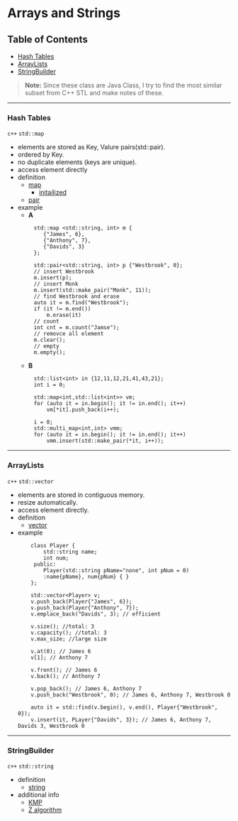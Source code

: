 # Arrays and Strings

## Table of Contents
* [Hash Tables](https://github.com/lgbjimmy/cppBeginner/edit/section/Section01%20-%20Arrays%20and%20Strings/basic.md#hash-tables)
* [ArrayLists](https://github.com/lgbjimmy/cppBeginner/edit/section/Section01%20-%20Arrays%20and%20Strings/basic.md#arraylists)
* [StringBuilder](https://github.com/lgbjimmy/cppBeginner/edit/section/Section01%20-%20Arrays%20and%20Strings/basic.md#stringbuilder)

> __Note:__ 
> Since these class are Java Class, I try to find the most similar subset from C++ STL and make notes of these.  
__________


### **Hash Tables**

  `c++` `std::map`
   
   * elements are stored as Key, Valure pairs(std::pair).
   * ordered by Key.
   * no duplicate elements (keys are unique).
   * access element directly
   * definition
       * [map](https://en.cppreference.com/w/cpp/container/map)
         * [initailized](https://en.cppreference.com/w/cpp/container/map/operator_at) 
       * [pair](https://en.cppreference.com/w/cpp/utility/pair)
   * example
       * **A**
       ```
            std::map <std::string, int> m {
               {"James", 6},
               {"Anthony", 7},
               {"Davids", 3}
            };
        
            std::pair<std::string, int> p {"Westbrook", 0};
            // insert Westbrook   
            m.insert(p);
            // insert Monk
            m.insert(std::make_pair("Monk", 11));
            // find Westbrook and erase
            auto it = m.find("Westbrook");
            if (it != m.end())
                m.erase(it)
            // count
            int cnt = m.count("Jamse");
            // removce all element
            m.clear();
            // empty
            m.empty();
       ```
       * **B**
       ```
            std::list<int> in {12,11,12,21,41,43,21};
            int i = 0;
            
            std::map<int,std::list<int>> vm;
            for (auto it = in.begin(); it != in.end(); it++)
                vm[*it].push_back(i++);
                
            i = 0;
            std::multi_map<int,int> vmm;
            for (auto it = in.begin(); it != in.end(); it++)
                vmm.insert(std::make_pair(*it, i++));
       ```
__________

### **ArrayLists**

  `c++` `std::vector`
   * elements are stored in contiguous memory. 
   * resize automatically.
   * access element directly.
   * definition
       * [vector](https://en.cppreference.com/w/cpp/container/vector)
   * example
       ```
           class Player { 
               std::string name;
               int num;
            public:
               Player(std::string pName="none", int pNum = 0)
               :name{pName}, num{pNum} { }
           };
           
           std::vector<Player> v;
           v.push_back(Player{"James", 6});
           v.push_back(Player{"Anthony", 7});
           v.emplace_back("Davids", 3); // efficient
           
           v.size(); //total: 3
           v.capacity(); //total: 3
           v.max_size; //large size
           
           v.at(0); // James 6
           v[1]; // Anthony 7

           v.front(); // James 6
           v.back(); // Anthony 7
           
           v.pop_back(); // James 6, Anthony 7
           v.push_back("Westbrook", 0); // James 6, Anthony 7, Westbrook 0
           
           auto it = std::find(v.begin(), v.end(), Player{"Westbrook", 0});
           v.insert(it, PLayer{"Davids", 3}); // James 6, Anthony 7, Davids 3, Westbrook 0
       ```
__________
### **StringBuilder**

  `c++` `std::string`
  * definition
      * [string](https://en.cppreference.com/w/cpp/string/basic_string)
  * additional info
      * [KMP](http://wiki.csie.ncku.edu.tw/acm/course/String_Matching#kmp)
      * [Z algorithm](http://wiki.csie.ncku.edu.tw/acm/course/String_Matching#z-algorithm)

